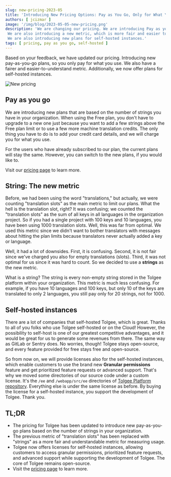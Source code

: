 ```yaml
---
slug: new-pricing-2023-05
title: 'Introducing New Pricing Options: Pay as You Go, Only for What You Need!'
authors: [ jcizmar ]
image: '/img/blog/2023-05-05-new-pricing.png'
description: 'We are changing our pricing. We are introducing Pay as you go. Pay only for what you use.
 We are also introducing a new metric, which is more fair and easier to understand. 
 We are also introducing new plans for self-hosted instances.'
tags: [ pricing, pay as you go, self-hosted ]
---
```


Based on your feedback, we have updated our pricing. Introducing new pay-as-you-go plans, so you only pay for what you
use.
We also have a fairer and easier-to-understand metric. Additionally, we now offer plans for self-hosted instances.

![New pricing](/img/blog/2023-05-05-new-pricing.png)

<!--truncate-->

## Pay as you go

We are introducing new plans that are based on the number of strings you have in your organization. When using
the Free plan, you don't have to upgrade to a new one just because you want to add a few strings above the Free plan
limit or to use a few more machine translation credits. The only thing you have to do is to add your credit card details,
and we will charge you for what you use.

For the users who have already subscribed to our plan, the current plans will stay the same. However, you can switch to the
new plans, if you would like to.

Visit our [pricing page](/pricing) to learn more.

## String: The new metric

Before, we had been using the word "translations," but actually, we were counting "translation slots" as the main metric
to limit our plans. What the hell is the translation slot, right? It was confusing; we counted the "translation slots"
as the sum of all keys in all languages in the organization project. So if you had a single project with 100 keys and 10
languages, you have been using 1000 translation slots. Well, this was far from optimal. We used this metric since we
didn't want to bother translators with messages about hitting the plan limits because translators never actually added a
key or language.

Well, it had a lot of downsides. First, it is confusing. Second, it is not fair since we've charged you also for
empty translations (slots). Third, it was not optimal for us since it was hard to count. So we decided to use a
**strings** as the new metric.

What is a string? The string is every non-empty string stored in the Tolgee platform within your organization. This
metric is much less confusing. For example, if you have 10 languages and 100 keys, but only 10 of the keys are
translated to only 2 languages, you still pay only for 20 strings, not for 1000.

## Self-hosted instances

There are a lot of companies that self-hosted Tolgee, which is great. Thanks to all of you folks who use Tolgee
self-hosted or on the Cloud! However, the possibility to self-host is one of our greatest competitive advantages, and it
would be great for us to generate some revenues from there. The same way as GitLab or Sentry does. No worries, though!
Tolgee stays open-source, and every feature provided for free stays free and open-source.

So from now on, we will provide licenses also for the self-hosted instances, which enable customers to use the brand new
**Granular permissions** feature and get prioritized feature requests or advanced support. That's why we moved some
directories of our source code under a custom license. It's the `/ee` and `/webapp/src/ee` directories
of [Tolgee Platform repository](https://github.com/tolgee/tolgee-platform). Everything else is under the same license as
before. By buying the license for a self-hosted instance, you support the development of Tolgee. Thank you.

## TL;DR

- The pricing for Tolgee has been updated to introduce new pay-as-you-go plans based on the number of strings in your
  organization.
- The previous metric of "translation slots" has been replaced with "strings" as a more fair and understandable metric
  for measuring usage.
- Tolgee now offers licenses for self-hosted instances, allowing customers to access granular permissions, prioritized
  feature requests, and advanced support while supporting the development of Tolgee. The core of Tolgee remains
  open-source.
- Visit the [pricing page](/pricing) to learn more.
